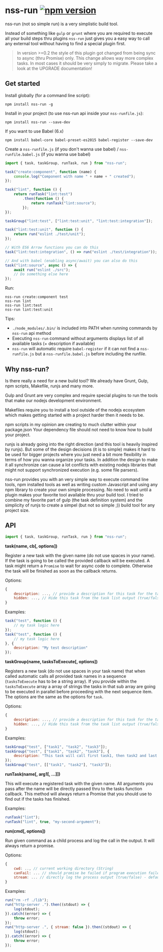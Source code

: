 nss-run [![npm version](https://badge.fury.io/js/nss-run.svg)](https://badge.fury.io/js/runjs)
=======

nss-run (not so simple run) is a very simplistic build tool.

Instead of something like `gulp` or `grunt` where you are
required to execute all your build steps thru plugins `nss-run`
just gives you a easy way to call any external tool without
having to find a special plugin first.

> In version >=0.2 the style of this plugin got changed from being sync to async (thru Promise) only.
> This change allows way more complex tasks. In most cases it should be very simply to migrate.
> Please take a look at the UPGRADE documentation!

Get started
-----------

Install globally (for a command line script):

    npm install nss-run -g

Install in your project (to use nss-run api inside your `nss-runfile.js`):

    npm install nss-run --save-dev

If you want to use Babel (6.x)

    npm install babel-core babel-preset-es2015 babel-register --save-dev

Create a `nss-runfile.js` (if you don't wanna use babel) / `nss-runfile.babel.js` (if you wanna use babel)

```javascript
import { task, taskGroup, runTask, run } from "nss-run";

task("create:component", function (name) {
    console.log("Component with name " + name + " created");
});

task("lint", function () {
    return runTask("lint:test")
        .then(function () {
            return runTask("lint:source");
        });
});

taskGroup("lint:test", ["lint:test:unit", "lint:test:integration"]);

task("lint:test:unit", function () {
    return run("eslint ./test/unit");
});

// With ES6 Arrow functions you can do this
task("lint:test:integration", () => run("eslint ./test/integration"));

// And with babel (enabling async/await) you can also do this
task("lint:source", async () => {
    await run("eslint ./src");
    // Do something else here
});
```

Run:
```
nss-run create:component test
nss-run lint
nss-run lint:test
nss-run lint:test:unit
```

Tips:
* `./node_modules/.bin/` is included into PATH when running commands by `nss-run` api method
* Executing `nss-run` command without arguments displays list of all available tasks (+ description if available)
* `nss-run` will automatic require `babel-register` if it can not find a `nss-runfile.js` but 
  a `nss-runfile.babel.js` before including the runfile.

Why nss-run?
------------

Is there really a need for a new build tool? We already have Grunt, Gulp,
npm scripts, Makefile, runjs and many more.

Gulp and Grunt are very complex and require special plugins to run the tools
that make our nodejs development environment.

Makefiles require you to install a tool outside of the nodejs ecosystem which
makes getting started with a project harder then it needs to be.

npm scripts in my opinion are creating to much clutter within your package.json
Your dependency file should not need to know how to build your project.

runjs is already going into the right direction (and this tool is heavily inspired
by runjs). But some of the design decisions (it is to simple) makes it hard to be
used for bigger projects where you just need a bit more flexibility in terms of
how you wanna organize your tasks. In addition the design to make it all synchronize
can cause a lot conflicts with existing nodejs libraries that might not support
synchronized execution (e.g. some file parsers).

nss-run provides you with an very simple way to execute command line tools, npm
installed tools as well as writing custom Javascript and using any npm library
to create your own simple processing. No need to wait until a plugin makes your
favorite tool available thru your build tool. I tried to combine my favorite part
of gulp (the task definition system) and the simplicity of runjs to create a simpel
(but not so simple ;)) build tool for any project size.

API
---

```javascript
import { task, taskGroup, runTask, run } from "nss-run";
```

**task(name, cb[, options])**

Register a new task with the given name (do not use spaces in your name). If the task is 
going to be called the provided callback will be executed. A task might return a `Promise`
to wait for async code to complete. Otherwise the task will be finished as soon as the
callback returns.

Options:

```javascript
{
    description: ..., // provide a description for this task for the task list output (String)
    hidden: ..., // Hide this task from the task list output (true/false) - default: false
}
```

Examples:

```javascript
task("test", function () {
    // my task logic here
});
task("test", function () {
    // my task logic here
}, {
    description: "My test description"
});
```

**taskGroup(name, tasksToExecute[, options])**

Registers a new task (do not use spaces in your task name) that when called automatic 
calls all provided task names in a sequence (`tasksToExecute` has to be a string array). If
you provide within the `tasksToExecute` array a array of strings the tasks in that sub array
are going to be executed in parallel before proceeding with the next sequence item.
The options are the same as the options for `task`.

Options:

```javascript
{
    description: ..., // provide a description for this task for the task list output (String)
    hidden: ..., // Hide this task from the task list output (true/false) - default: false
}
```

Examples:

```javascript
taskGroup("test", ["task1", "task2", "task3"]);
taskGroup("test", ["task1", "task2", "task3"], {
    description: "This task will call first task1, then task2 and last task3"
});
taskGroup("test", [["task1", "task2"], "task3"]);
```

**runTask(name[, arg1[, ...]])**

This will execute a registered task with the given name. All arguments you pass
after the name will be directly passed thru to the tasks function callback. This method
will always return a Promise that you should use to find out if the tasks has finished.

Examples:

```javascript
runTask("lint");
runTask("lint", true, "my-second-argument");
```

**run(cmd[, options])**

Run given command as a child process and log the call in the output. It will always return
a promise.

Options:

```javascript
{
    cwd: .., // current working directory (String)
    canFail: ... // should promise be failed if program execution failed/returned error (true/false) - default: false
    stream: ... // directly log the process output (true/false) - default: true
}
```

Examples:

```javascript
run("rm -rf ./lib");
run("http-server .").then((stdout) => {
    log(stdout);
}).catch((error) => {
    throw error;
});
run("http-server .", { stream: false }).then((stdout) => {
    log(stdout);
}).catch((error) => {
    throw error;
});
```
